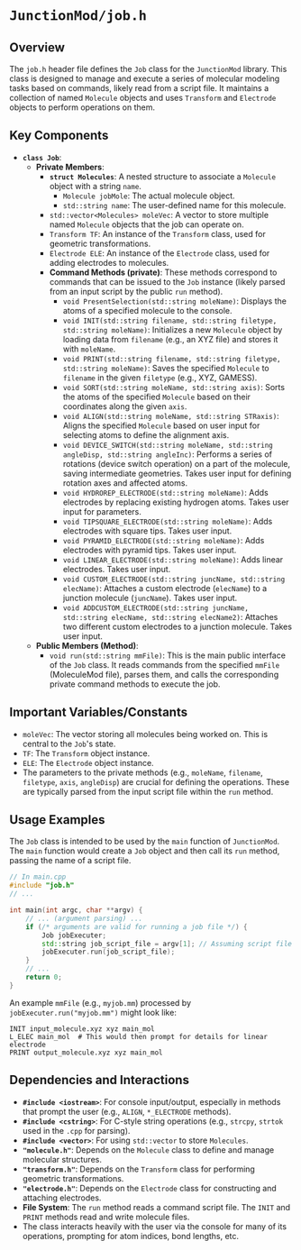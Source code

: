 # `JunctionMod/job.h`

## Overview

The `job.h` header file defines the `Job` class for the `JunctionMod` library. This class is designed to manage and execute a series of molecular modeling tasks based on commands, likely read from a script file. It maintains a collection of named `Molecule` objects and uses `Transform` and `Electrode` objects to perform operations on them.

## Key Components

-   **`class Job`**:
    -   **Private Members**:
        -   **`struct Molecules`**: A nested structure to associate a `Molecule` object with a string `name`.
            -   `Molecule jobMole`: The actual molecule object.
            -   `std::string name`: The user-defined name for this molecule.
        -   `std::vector<Molecules> moleVec`: A vector to store multiple named `Molecule` objects that the job can operate on.
        -   `Transform TF`: An instance of the `Transform` class, used for geometric transformations.
        -   `Electrode ELE`: An instance of the `Electrode` class, used for adding electrodes to molecules.
        -   **Command Methods (private)**: These methods correspond to commands that can be issued to the `Job` instance (likely parsed from an input script by the public `run` method).
            -   `void PresentSelection(std::string moleName)`: Displays the atoms of a specified molecule to the console.
            -   `void INIT(std::string filename, std::string filetype, std::string moleName)`: Initializes a new `Molecule` object by loading data from `filename` (e.g., an XYZ file) and stores it with `moleName`.
            -   `void PRINT(std::string filename, std::string filetype, std::string moleName)`: Saves the specified `Molecule` to `filename` in the given `filetype` (e.g., XYZ, GAMESS).
            -   `void SORT(std::string moleName, std::string axis)`: Sorts the atoms of the specified `Molecule` based on their coordinates along the given `axis`.
            -   `void ALIGN(std::string moleName, std::string STRaxis)`: Aligns the specified `Molecule` based on user input for selecting atoms to define the alignment axis.
            -   `void DEVICE_SWITCH(std::string moleName, std::string angleDisp, std::string angleInc)`: Performs a series of rotations (device switch operation) on a part of the molecule, saving intermediate geometries. Takes user input for defining rotation axes and affected atoms.
            -   `void HYDROREP_ELECTRODE(std::string moleName)`: Adds electrodes by replacing existing hydrogen atoms. Takes user input for parameters.
            -   `void TIPSQUARE_ELECTRODE(std::string moleName)`: Adds electrodes with square tips. Takes user input.
            -   `void PYRAMID_ELECTRODE(std::string moleName)`: Adds electrodes with pyramid tips. Takes user input.
            -   `void LINEAR_ELECTRODE(std::string moleName)`: Adds linear electrodes. Takes user input.
            -   `void CUSTOM_ELECTRODE(std::string juncName, std::string elecName)`: Attaches a custom electrode (`elecName`) to a junction molecule (`juncName`). Takes user input.
            -   `void ADDCUSTOM_ELECTRODE(std::string juncName, std::string elecName, std::string elecName2)`: Attaches two different custom electrodes to a junction molecule. Takes user input.
    -   **Public Members (Method)**:
        -   `void run(std::string mmFile)`: This is the main public interface of the `Job` class. It reads commands from the specified `mmFile` (MoleculeMod file), parses them, and calls the corresponding private command methods to execute the job.

## Important Variables/Constants

-   `moleVec`: The vector storing all molecules being worked on. This is central to the `Job`'s state.
-   `TF`: The `Transform` object instance.
-   `ELE`: The `Electrode` object instance.
-   The parameters to the private methods (e.g., `moleName`, `filename`, `filetype`, `axis`, `angleDisp`) are crucial for defining the operations. These are typically parsed from the input script file within the `run` method.

## Usage Examples

The `Job` class is intended to be used by the `main` function of `JunctionMod`. The `main` function would create a `Job` object and then call its `run` method, passing the name of a script file.

```cpp
// In main.cpp
#include "job.h"
// ...

int main(int argc, char **argv) {
    // ... (argument parsing) ...
    if (/* arguments are valid for running a job file */) {
        Job jobExecuter;
        std::string job_script_file = argv[1]; // Assuming script file is the first argument
        jobExecuter.run(job_script_file);
    }
    // ...
    return 0;
}
```

An example `mmFile` (e.g., `myjob.mm`) processed by `jobExecuter.run("myjob.mm")` might look like:

```
INIT input_molecule.xyz xyz main_mol
L_ELEC main_mol  # This would then prompt for details for linear electrode
PRINT output_molecule.xyz xyz main_mol
```

## Dependencies and Interactions

-   **`#include <iostream>`**: For console input/output, especially in methods that prompt the user (e.g., `ALIGN`, `*_ELECTRODE` methods).
-   **`#include <cstring>`**: For C-style string operations (e.g., `strcpy`, `strtok` used in the `.cpp` for parsing).
-   **`#include <vector>`**: For using `std::vector` to store `Molecules`.
-   **`"molecule.h"`**: Depends on the `Molecule` class to define and manage molecular structures.
-   **`"transform.h"`**: Depends on the `Transform` class for performing geometric transformations.
-   **`"electrode.h"`**: Depends on the `Electrode` class for constructing and attaching electrodes.
-   **File System**: The `run` method reads a command script file. The `INIT` and `PRINT` methods read and write molecule files.
-   The class interacts heavily with the user via the console for many of its operations, prompting for atom indices, bond lengths, etc.
```
